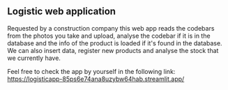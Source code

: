 ## Logistic web application
Requested by a construction company this web app reads the codebars from the photos you take and upload, analyse the codebar if it is in the database and the info of the product is loaded if it's found in the database.
We can also insert data, register new products and analyse the stock that we currently have.

Feel free to check the app by yourself in the following link:
https://logisticapp-85ps6e74ana8uzybw64hab.streamlit.app/

